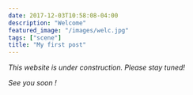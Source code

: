 ```yaml
---
date: 2017-12-03T10:58:08-04:00
description: "Welcome"
featured_image: "/images/welc.jpg"
tags: ["scene"]
title: "My first post"
---
```


_This website is under construction. Please stay tuned!_

_See you soon !_



